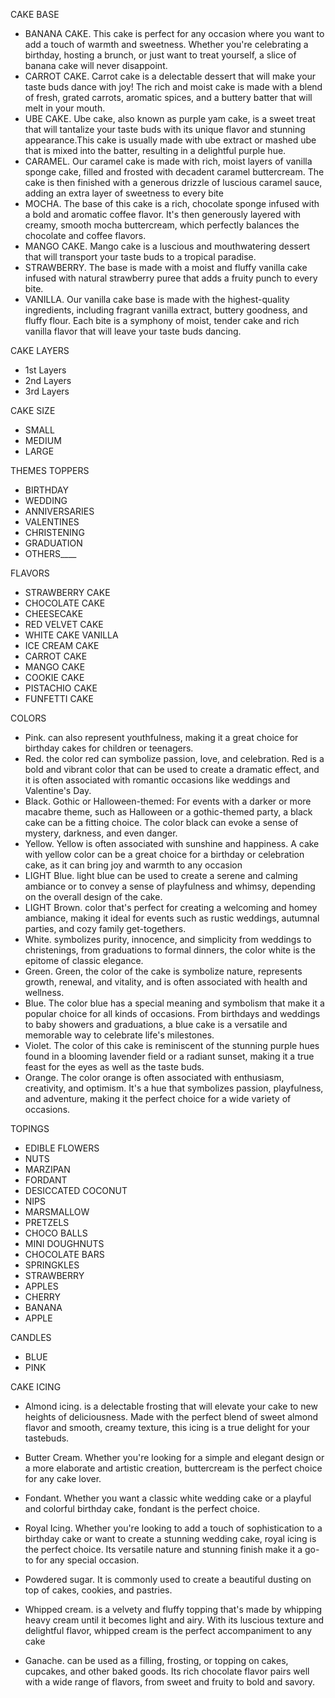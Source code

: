 CAKE BASE
- BANANA CAKE. This cake is perfect for any occasion where you want to add a touch of warmth and sweetness. Whether you're celebrating a birthday, hosting a brunch, or just want to treat yourself, a slice of banana cake will never disappoint.
- CARROT CAKE. Carrot cake is a delectable dessert that will make your taste buds dance with joy! The rich and moist cake is made with a blend of fresh, grated carrots, aromatic spices, and a buttery batter that will melt in your mouth.
- UBE CAKE. Ube cake, also known as purple yam cake, is a sweet treat that will tantalize your taste buds with its unique flavor and stunning appearance.This cake is usually made with ube extract or mashed ube that is mixed into the batter, resulting in a delightful purple hue.
- CARAMEL. Our caramel cake is made with rich, moist layers of vanilla sponge cake, filled and frosted with decadent caramel buttercream. The cake is then finished with a generous drizzle of luscious caramel sauce, adding an extra layer of sweetness to every bite
- MOCHA. The base of this cake is a rich, chocolate sponge infused with a bold and aromatic coffee flavor. It's then generously layered with creamy, smooth mocha buttercream, which perfectly balances the chocolate and coffee flavors.
- MANGO CAKE. Mango cake is a luscious and mouthwatering dessert that will transport your taste buds to a tropical paradise.
- STRAWBERRY. The base is made with a moist and fluffy vanilla cake infused with natural strawberry puree that adds a fruity punch to every bite.
- VANILLA. Our vanilla cake base is made with the highest-quality ingredients, including fragrant vanilla extract, buttery goodness, and fluffy flour. Each bite is a symphony of moist, tender cake and rich vanilla flavor that will leave your taste buds dancing.

CAKE LAYERS
 - 1st Layers
 - 2nd Layers
 - 3rd Layers

 CAKE SIZE
 - SMALL
 - MEDIUM
 - LARGE

 THEMES TOPPERS
 - BIRTHDAY
 - WEDDING
 - ANNIVERSARIES
 - VALENTINES
 - CHRISTENING
 - GRADUATION
 - OTHERS____
 
  
FLAVORS
 - STRAWBERRY CAKE
 - CHOCOLATE CAKE
 - CHEESECAKE
 - RED VELVET CAKE
 - WHITE CAKE VANILLA
 - ICE CREAM CAKE 
 - CARROT CAKE
 - MANGO CAKE
 - COOKIE CAKE
 - PISTACHIO CAKE
 - FUNFETTI CAKE

COLORS
 - Pink. can also represent youthfulness, making it a great choice for birthday cakes for children or teenagers. 
 - Red. the color red can symbolize passion, love, and celebration. Red is a bold and vibrant color that can be used to create a dramatic effect, and it is often associated with romantic occasions like weddings and Valentine's Day.
 - Black. Gothic or Halloween-themed: For events with a darker or more macabre theme, such as Halloween or a gothic-themed party, a black cake can be a fitting choice. The color black can evoke a sense of mystery, darkness, and even danger.
 - Yellow. Yellow is often associated with sunshine and happiness. A cake with yellow color can be a great choice for a birthday or celebration cake, as it can bring joy and warmth to any occasion
 - LIGHT Blue. light blue can be used to create a serene and calming ambiance or to convey a sense of playfulness and whimsy, depending on the overall design of the cake.
 - LIGHT Brown. color that's perfect for creating a welcoming and homey ambiance, making it ideal for events such as rustic weddings, autumnal parties, and cozy family get-togethers.
 - White. symbolizes purity, innocence, and simplicity from weddings to christenings, from graduations to formal dinners, the color white is the epitome of classic elegance.
 - Green. Green, the color of the cake is symbolize nature, represents growth, renewal, and vitality, and is often associated with health and wellness.
 - Blue. The color blue has a special meaning and symbolism that make it a popular choice for all kinds of occasions. From birthdays and weddings to baby showers and graduations, a blue cake is a versatile and memorable way to celebrate life's milestones.
 - Violet. The color of this cake is reminiscent of the stunning purple hues found in a blooming lavender field or a radiant sunset, making it a true feast for the eyes as well as the taste buds.
 - Orange. The color orange is often associated with enthusiasm, creativity, and optimism. It's a hue that symbolizes passion, playfulness, and adventure, making it the perfect choice for a wide variety of occasions.

TOPINGS 
- EDIBLE FLOWERS
- NUTS
- MARZIPAN
- FORDANT
- DESICCATED COCONUT
- NIPS
- MARSMALLOW
- PRETZELS
- CHOCO BALLS
- MINI DOUGHNUTS
- CHOCOLATE BARS
- SPRINGKLES
- STRAWBERRY
- APPLES
- CHERRY
- BANANA
- APPLE

CANDLES 
- BLUE
- PINK 


CAKE ICING 
- Almond icing. is a delectable frosting that will elevate your cake to new heights of deliciousness. Made with the perfect blend of sweet almond flavor and smooth, creamy texture, this icing is a true delight for your tastebuds.

- Butter Cream. Whether you're looking for a simple and elegant design or a more elaborate and artistic creation, buttercream is the perfect choice for any cake lover.

- Fondant. Whether you want a classic white wedding cake or a playful and colorful birthday cake, fondant is the perfect choice.

- Royal Icing. Whether you're looking to add a touch of sophistication to a birthday cake or want to create a stunning wedding cake, royal icing is the perfect choice. Its versatile nature and stunning finish make it a go-to for any special occasion.

- Powdered sugar. It is commonly used to create a beautiful dusting on top of cakes, cookies, and pastries.

- Whipped cream. is a velvety and fluffy topping that's made by whipping heavy cream until it becomes light and airy. With its luscious texture and delightful flavor, whipped cream is the perfect accompaniment to any cake

- Ganache. can be used as a filling, frosting, or topping on cakes, cupcakes, and other baked goods. Its rich chocolate flavor pairs well with a wide range of flavors, from sweet and fruity to bold and savory.




